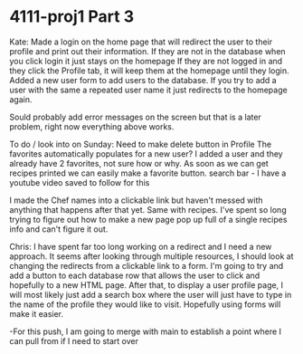 # 4111-proj1 Part 3
Kate: 
Made a login on the home page that will redirect the user to their profile and print out their information.
If they are not in the database when you click login it just stays on the homepage
If they are not logged in and they click the Profile tab, it will keep them at the homepage until they login.
Added a new user form to add users to the database. If you try to add a user with the same a repeated user name
it just redirects to the homepage again. 

Sould probably add error messages on the screen but that is a later problem, right now everything above works.  

To do / look into on Sunday:
    Need to make delete button in Profile
    The favorites automatically populates for a new user? I added a user and they already have 2 favorites, not sure how or why.
    As soon as we can get recipes printed we can easily make a favorite button. 
    search bar - I have a youtube video saved to follow for this


I made the Chef names into a clickable link but haven't messed with anything that happens after that yet. Same with recipes.
I've spent so long trying to figure out how to make a new page pop up full of a single recipes info and can't figure it out.



Chris:
I have spent far too long working on a redirect and I need a new approach. It seems after looking through multiple 
resources, I should look at changing the redirects from a clickable link to a form. I'm going to try and add a 
button to each database row that allows the user to click and hopefully to a new HTML page. After that, to display
a user profile page, I will most likely just add a search box where the user will just have to type in the name
of the profile they would like to visit. Hopefully using forms will make it easier. 

-For this push, I am going to merge with main to establish a point where I can pull from if I need to start over


